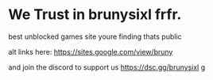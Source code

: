 # We Trust in brunysixl frfr.
best unblocked games site youre finding thats public

alt links here: https://sites.google.com/view/bruny

and join the discord to support us https://dsc.gg/brunysixl
g
